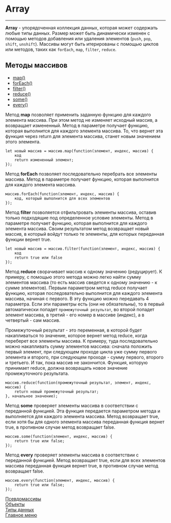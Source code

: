 # Array
___
__Array__ - упорядоченная коллекция данных, которая может содержать любые типы данных. Размер может быть динамически изменен с помощью методов добавления или удаления элементов (`push`, `pop`, `shift`, `unshift`). Массивы могут быть итерированы с помощью циклов или методов, таких как `forEach`, `map`, `filter`, `reduce`.

## Методы массивов
* <a href="#map">map()</a>
* <a href="#forEach">forEach()</a>
* <a href="#filter">filter()</a>
* <a href="#reduce">reduce()</a>
* <a href="#some">some()</a>
* <a href="#every">every()</a>


<span id="map">Метод</span> __map__ позволяет применить заданную функцию для каждого элемента массива. При этом метод не изменяет исходный массив, а возвращает измененный. Метод в параметре получает функцию, которая выполнится для каждого элемента массива. То, что вернет эта функция через return для элемента массива, станет новым значением этого элемента.

```
let новый массив = массив.map(function(элемент, индекс, массив) {
	код
	return измененный элемент;
});
```

<span id="forEach">Метод<span> __forEach__ позволяет последовательно перебрать все элементы массива. Метод в параметре получает функцию, которая выполнится для каждого элемента массива.

```
массив.forEach(function(элемент, индекс, массив) {
	код, который выполнится для всех элементов
});
```

<span id="filter">Метод</span> __filter__ позволяется отфильтровать элементы массива, оставив только подходящие под определенное условие элементы. Метод в параметре получает функцию, которая выполнится для каждого элемента массива. Своим результатом метод возвращает новый массив, в который войдут только те элементы, для которых переданная функции вернет true.

```
let новый массив = массив.filter(function(элемент, индекс, массив) {
	код
	return true или false
});
```

<span id="reduce">Метод</span> __reduce__ сворачивает массив к одному значению (редуцирует). К примеру, с помощью этого метода можно легко найти сумму элементов массива (то есть массив сведется к одному значению - к сумме элементов).
Первым параметром метод reduce получает функцию, которая последовательно выполнится для каждого элемента массива, начиная с первого. В эту функцию можно передавать 4 параметра. Если эти параметры есть (они не обязательны), то в первый автоматически попадет `промежуточный результат`, во второй попадет элемент массива, в третий - его номер в массиве (индекс), а в четвертый - сам массив.

Промежуточный результат - это переменная, в которой будет накапливаться то значение, которое вернет метод reduce, когда переберет все элементы массива. К примеру, туда последовательно можно накапливать сумму элементов массива: сначала положить первый элемент, при следующем проходе цикла уже сумму первого элемента и второго, при следующем проходе - сумму первого, второго и третьего. И так, пока массив не закончится. Функция, которую принимает reduce, должна возвращать новое значение промежуточного результата.

```
массив.reduce(function(промежуточный результат, элемент, индекс, массив) {
	return новый промежуточный результат;
}, начальное значение);
```

<span id="some">Метод</span> __some__ проверяет элементы массива в соответствии с переданной функцией. Эта функция передается параметром метода и выполняется для каждого элемента массива. Метод возвращает true, если хотя бы для одного элемента массива переданная функция вернет true, в противном случае метод возвращает false.

```
массив.some(function(элемент, индекс, массив) {
	return true или false;
});
```

<span id="every">Метод</span> __every__ проверяет элементы массива в соответствии с переданной функцией. Метод возвращает true, если для всех элементов массива переданная функция вернет true, в противном случае метод возвращает false.

```
массив.every(function(элемент, индекс, массив) {
	return true или false;
});
```

[Псевдомассивы](pseudoarray.md)<br>
[Объекты](../object/object.md)<br>
[Типы данных](../data-types.md)<br>
[Главное меню](../../README.md)<br>